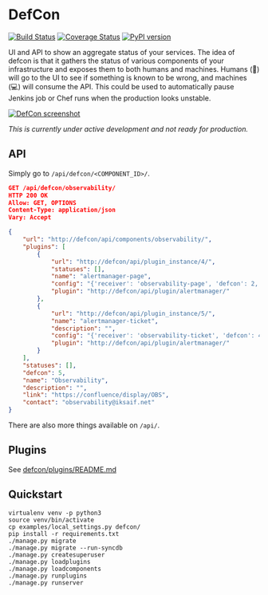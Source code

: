 # DefCon

[![Build Status](https://travis-ci.org/iksaif/defcon.svg?branch=master)](https://travis-ci.org/iksaif/defcon)
[![Coverage Status](https://coveralls.io/repos/github/iksaif/defcon/badge.svg)](https://coveralls.io/github/iksaif/defcon?branch=master)
[![PyPI version](https://badge.fury.io/py/defcon-monitoring.svg)](https://badge.fury.io/py/defcon-monitoring)

UI and API to show an aggregate status of your services. The idea of defcon is that it gathers the status of various components of your infrastructure and exposes them to both humans and machines. Humans (:couple:) will go to the UI to see if something is known to be wrong, and machines (:computer:) will consume the API. This could be used to automatically pause Jenkins job or Chef runs when the production looks unstable.

[![DefCon screenshot](doc/defcon.png)](doc/defcon.png)

*This is currently under active development and not ready for production.*

## API

Simply go to `/api/defcon/<COMPONENT_ID>/`.

```json
GET /api/defcon/observability/
HTTP 200 OK
Allow: GET, OPTIONS
Content-Type: application/json
Vary: Accept

{
    "url": "http://defcon/api/components/observability/",
    "plugins": [
        {
            "url": "http://defcon/api/plugin_instance/4/",
            "statuses": [],
            "name": "alertmanager-page",
            "config": "{'receiver': 'observability-page', 'defcon': 2, 'api': 'https://alertmanager/'}",
            "plugin": "http://defcon/api/plugin/alertmanager/"
        },
        {
            "url": "http://defcon/api/plugin_instance/5/",
            "name": "alertmanager-ticket",
            "description": "",
            "config": "{'receiver': 'observability-ticket', 'defcon': 4, 'api': 'https://alertmanager/'}",
            "plugin": "http://defcon/api/plugin/alertmanager/"
        }
    ],
    "statuses": [],
    "defcon": 5,
    "name": "Observability",
    "description": "",
    "link": "https://confluence/display/OBS",
    "contact": "observability@iksaif.net"
}
```

There are also more things available on `/api/`.

## Plugins

See [defcon/plugins/README.md](defcon/plugins/README.md)

## Quickstart

```
virtualenv venv -p python3
source venv/bin/activate
cp examples/local_settings.py defcon/
pip install -r requirements.txt
./manage.py migrate
./manage.py migrate --run-syncdb
./manage.py createsuperuser
./manage.py loadplugins
./manage.py loadcomponents
./manage.py runplugins
./manage.py runserver
```
